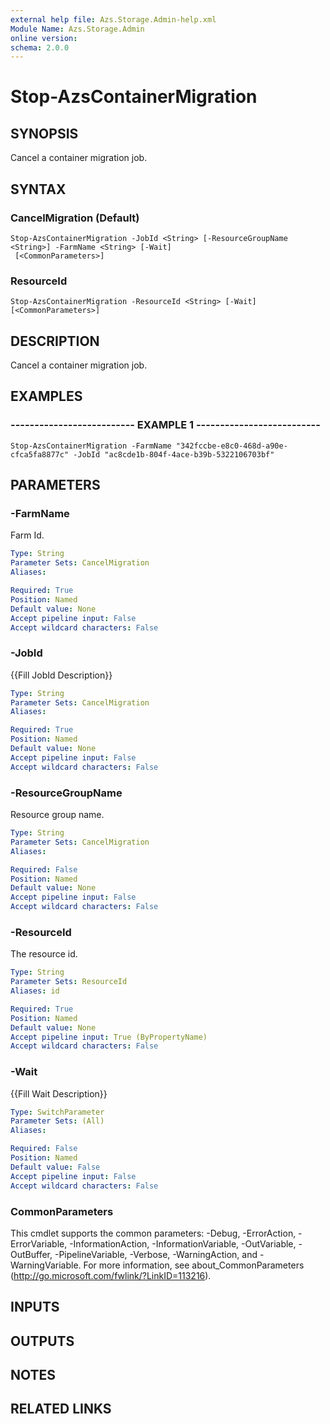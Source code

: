```yaml
---
external help file: Azs.Storage.Admin-help.xml
Module Name: Azs.Storage.Admin
online version: 
schema: 2.0.0
---
```


# Stop-AzsContainerMigration

## SYNOPSIS
Cancel a container migration job.

## SYNTAX

### CancelMigration (Default)
```
Stop-AzsContainerMigration -JobId <String> [-ResourceGroupName <String>] -FarmName <String> [-Wait]
 [<CommonParameters>]
```

### ResourceId
```
Stop-AzsContainerMigration -ResourceId <String> [-Wait] [<CommonParameters>]
```

## DESCRIPTION
Cancel a container migration job.

## EXAMPLES

### -------------------------- EXAMPLE 1 --------------------------
```
Stop-AzsContainerMigration -FarmName "342fccbe-e8c0-468d-a90e-cfca5fa8877c" -JobId "ac8cde1b-804f-4ace-b39b-5322106703bf"
```

## PARAMETERS

### -FarmName
Farm Id.

```yaml
Type: String
Parameter Sets: CancelMigration
Aliases: 

Required: True
Position: Named
Default value: None
Accept pipeline input: False
Accept wildcard characters: False
```

### -JobId
{{Fill JobId Description}}

```yaml
Type: String
Parameter Sets: CancelMigration
Aliases: 

Required: True
Position: Named
Default value: None
Accept pipeline input: False
Accept wildcard characters: False
```

### -ResourceGroupName
Resource group name.

```yaml
Type: String
Parameter Sets: CancelMigration
Aliases: 

Required: False
Position: Named
Default value: None
Accept pipeline input: False
Accept wildcard characters: False
```

### -ResourceId
The resource id.

```yaml
Type: String
Parameter Sets: ResourceId
Aliases: id

Required: True
Position: Named
Default value: None
Accept pipeline input: True (ByPropertyName)
Accept wildcard characters: False
```

### -Wait
{{Fill Wait Description}}

```yaml
Type: SwitchParameter
Parameter Sets: (All)
Aliases: 

Required: False
Position: Named
Default value: False
Accept pipeline input: False
Accept wildcard characters: False
```

### CommonParameters
This cmdlet supports the common parameters: -Debug, -ErrorAction, -ErrorVariable, -InformationAction, -InformationVariable, -OutVariable, -OutBuffer, -PipelineVariable, -Verbose, -WarningAction, and -WarningVariable. For more information, see about_CommonParameters (http://go.microsoft.com/fwlink/?LinkID=113216).

## INPUTS

## OUTPUTS

## NOTES

## RELATED LINKS

